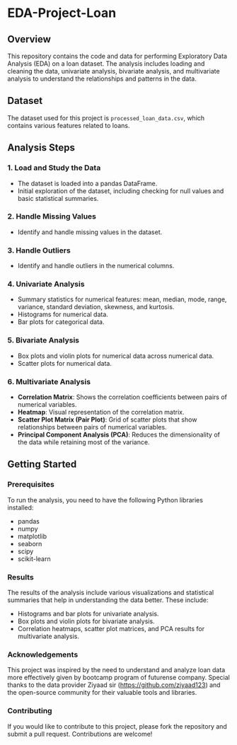 # EDA-Project-Loan

## Overview

This repository contains the code and data for performing Exploratory Data Analysis (EDA) on a loan dataset. The analysis includes loading and cleaning the data, univariate analysis, bivariate analysis, and multivariate analysis to understand the relationships and patterns in the data.

## Dataset

The dataset used for this project is `processed_loan_data.csv`, which contains various features related to loans.

## Analysis Steps

### 1. Load and Study the Data
- The dataset is loaded into a pandas DataFrame.
- Initial exploration of the dataset, including checking for null values and basic statistical summaries.

### 2. Handle Missing Values
- Identify and handle missing values in the dataset.

### 3. Handle Outliers
- Identify and handle outliers in the numerical columns.

### 4. Univariate Analysis
- Summary statistics for numerical features: mean, median, mode, range, variance, standard deviation, skewness, and kurtosis.
- Histograms for numerical data.
- Bar plots for categorical data.

### 5. Bivariate Analysis
- Box plots and violin plots for numerical data across numerical data.
- Scatter plots for numerical data.

### 6. Multivariate Analysis
- **Correlation Matrix**: Shows the correlation coefficients between pairs of numerical variables.
- **Heatmap**: Visual representation of the correlation matrix.
- **Scatter Plot Matrix (Pair Plot)**: Grid of scatter plots that show relationships between pairs of numerical variables.
- **Principal Component Analysis (PCA)**: Reduces the dimensionality of the data while retaining most of the variance.

## Getting Started

### Prerequisites

To run the analysis, you need to have the following Python libraries installed:
- pandas
- numpy
- matplotlib
- seaborn
- scipy
- scikit-learn

### Results

The results of the analysis include various visualizations and statistical summaries that help in understanding the data better. These include:

- Histograms and bar plots for univariate analysis.
- Box plots and violin plots for bivariate analysis.
- Correlation heatmaps, scatter plot matrices, and PCA results for multivariate analysis.

### Acknowledgements

This project was inspired by the need to understand and analyze loan data more effectively given by bootcamp program of futurense company. 
Special thanks to the data provider Ziyaad sir (https://github.com/ziyaad123) and the open-source community for their valuable tools and libraries.

### Contributing

If you would like to contribute to this project, please fork the repository and submit a pull request. 
Contributions are welcome!



